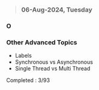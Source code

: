 > ### 06-Aug-2024, Tuesday

### O

### Other Advanced Topics
- Labels
- Synchronous vs Asynchronous
- Single Thread vs Multi Thread

Completed : 3/93